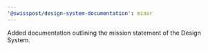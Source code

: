 ```yaml
---
'@swisspost/design-system-documentation': minor
---
```


Added documentation outlining the mission statement of the Design System.
